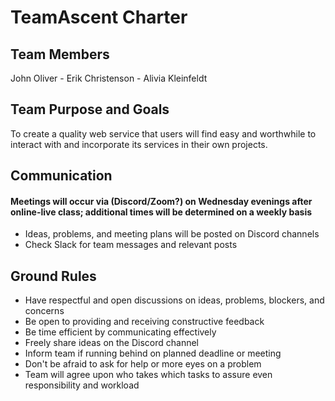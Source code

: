 # TeamAscent Charter
## Team Members
John Oliver - Erik Christenson - Alivia Kleinfeldt

## Team Purpose and Goals
To create a quality web service that users will find easy and worthwhile to interact with and incorporate its services 
in their own projects.

## Communication
#### Meetings will occur via (Discord/Zoom?) on Wednesday evenings after online-live class; additional times will be determined on a weekly basis
* Ideas, problems, and meeting plans will be posted on Discord channels
* Check Slack for team messages and relevant posts

## Ground Rules
* Have respectful and open discussions on ideas, problems, blockers, and concerns
* Be open to providing and receiving constructive feedback
* Be time efficient by communicating effectively 
* Freely share ideas on the Discord channel
* Inform team if running behind on planned deadline or meeting
* Don't be afraid to ask for help or more eyes on a problem
* Team will agree upon who takes which tasks to assure even responsibility and workload

